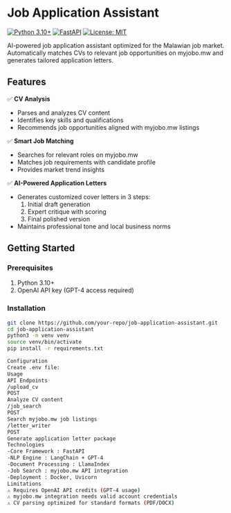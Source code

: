 # Job Application Assistant

[![Python 3.10+](https://img.shields.io/badge/Python-3.10%2B-blue)](https://www.python.org/)
[![FastAPI](https://img.shields.io/badge/FastAPI-0.104.1-green)](https://fastapi.tiangolo.com/)
[![License: MIT](https://img.shields.io/badge/License-MIT-yellow.svg)](https://opensource.org/licenses/MIT)

AI-powered job application assistant optimized for the Malawian job market. Automatically matches CVs to relevant job opportunities on myjobo.mw and generates tailored application letters.

## Features
✅ **CV Analysis**  
- Parses and analyzes CV content  
- Identifies key skills and qualifications  
- Recommends job opportunities aligned with myjobo.mw listings  

✅ **Smart Job Matching**  
- Searches for relevant roles on myjobo.mw  
- Matches job requirements with candidate profile  
- Provides market trend insights  

✅ **AI-Powered Application Letters**  
- Generates customized cover letters in 3 steps:  
  1. Initial draft generation  
  2. Expert critique with scoring  
  3. Final polished version  
- Maintains professional tone and local business norms  

## Getting Started

### Prerequisites
1. Python 3.10+
2. OpenAI API key (GPT-4 access required)

### Installation
```bash
git clone https://github.com/your-repo/job-application-assistant.git
cd job-application-assistant
python3 -m venv venv
source venv/bin/activate
pip install -r requirements.txt

Configuration
Create .env file:
Usage
API Endpoints
/upload_cv
POST
Analyze CV content
/job_search
POST
Search myjobo.mw job listings
/letter_writer
POST
Generate application letter package
Technologies
-Core Framework : FastAPI
-NLP Engine : LangChain + GPT-4
-Document Processing : LlamaIndex
-Job Search : myjobo.mw API integration
-Deployment : Docker, Uvicorn
Limitations
⚠️ Requires OpenAI API credits (GPT-4 usage)
⚠️ myjobo.mw integration needs valid account credentials
⚠️ CV parsing optimized for standard formats (PDF/DOCX)